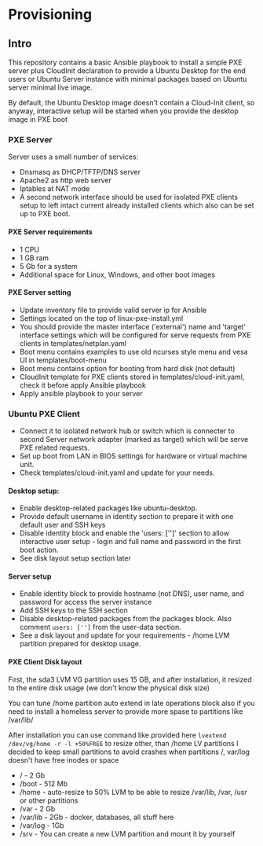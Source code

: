 # Provisioning

## Intro

This repository contains a basic Ansible playbook to install a simple PXE server plus CloudInit declaration to provide a Ubuntu Desktop for the end users or Ubuntu Server instance with minimal packages based on Ubuntu server minimal live image.

By default, the Ubuntu Desktop image doesn't contain a Cloud-Init client, so anyway, interactive setup will be started when you provide the desktop image in PXE boot 

### PXE Server

Server uses a small number of services:

- Dnsmasq as DHCP/TFTP/DNS server
- Apache2 as http web server
- Iptables at NAT mode
- A second network interface should be used for isolated PXE clients setup to left intact current already installed clients which also can be set up to PXE boot.

#### PXE Server requirements

- 1 CPU
- 1 GB ram
- 5 Gb for a system
- Additional space for Linux, Windows, and other boot images

#### PXE Server setting

- Update inventory file to provide valid server ip for Ansible
- Settings located on the top of linux-pxe-install.yml
- You should provide the master interface ('external') name and 'target' interface settings which will be configured for serve requests from PXE clients in templates/netplan.yaml
- Boot menu contains examples to use old ncurses style menu and vesa UI in templates/boot-menu
- Boot menu contains option for booting from hard disk (not default)
- CloudInit template for PXE clients stored in templates/cloud-init.yaml, check it before apply Ansible playbook
- Apply ansible playbook to your server

### Ubuntu PXE Client

- Connect it to isolated network hub or switch which is connecter to second Server network adapter (marked as target) which will be serve PXE related requests.
- Set up boot from LAN in BIOS settings for hardware or virtual machine unit.
- Check templates/cloud-init.yaml and update for your needs.

#### Desktop setup:

- Enable desktop-related packages like ubuntu-desktop.
- Provide default username in identity section to prepare it with one default user and SSH keys 
- Disable identity block and enable the 'users: ['']' section to allow interactive user setup - login and full name and password in the first boot action.
- See disk layout setup section later

#### Server setup

- Enable identity block to provide hostname (not DNS), user name, and password for access the server instance 
- Add SSH keys to the SSH section
- Disable desktop-related packages from the packages block. Also comment ```users: ['']``` from the user-data section.
- See a disk layout and update for your requirements - /home LVM partition prepared for desktop usage.


#### PXE Client Disk layout 

First, the sda3 LVM VG partition uses 15 GB, and after installation, it resized to the entire disk usage (we don't know the physical disk size)

You can tune /home partition auto extend in late operations block also if you need to install a homeless server to provide more spase to partitions like /var/lib/

After installation you can use command like provided here ```lvextend /dev/vg/home -r -l +50%FREE``` to resize other, than /home LV partitions
I decided to keep small partitions to avoid crashes when partitions /, var/log doesn't have free inodes or space

- /        - 2 Gb
- /boot    - 512 Mb
- /home    - auto-resize to 50% LVM to be able to resize /var/lib, /var, /usr or other partitions
- /var     - 2 Gb
- /var/lib - 2Gb - docker, databases, all stuff here
- /var/log - 1Gb
- /srv     - You can create a new LVM partition and mount it by yourself
